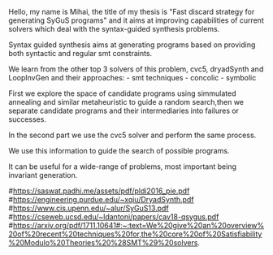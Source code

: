 
Hello, my name is Mihai, the title of my thesis is 
"Fast discard strategy for generating SyGuS programs"
and it aims at improving capabilities of current solvers which deal with the syntax-guided synthesis problems.

Syntax guided synthesis aims at generating programs based
on providing both syntactic and regular smt constraints.

We learn from the other top 3 solvers of this problem, cvc5, dryadSynth and LoopInvGen and their approaches:
    - smt techniques
    - concolic
    - symbolic 

First we explore the space of candidate programs using simmulated annealing and similar metaheuristic
to guide a random search,then we separate candidate programs and their intermediaries into failures or successes.

In the second part we use the cvc5 solver and perform the same process.

We use this information to guide the search of possible programs.

It can be useful for a wide-range of problems, most important being invariant generation.

#https://saswat.padhi.me/assets/pdf/pldi2016_pie.pdf
#https://engineering.purdue.edu/~xqiu/DryadSynth.pdf
#https://www.cis.upenn.edu/~alur/SyGuS13.pdf
#https://cseweb.ucsd.edu/~ldantoni/papers/cav18-qsygus.pdf
#https://arxiv.org/pdf/1711.10641#:~:text=We%20give%20an%20overview%20of%20recent%20techniques%20for,the%20core%20of%20Satisfiability%20Modulo%20Theories%20%28SMT%29%20solvers.

